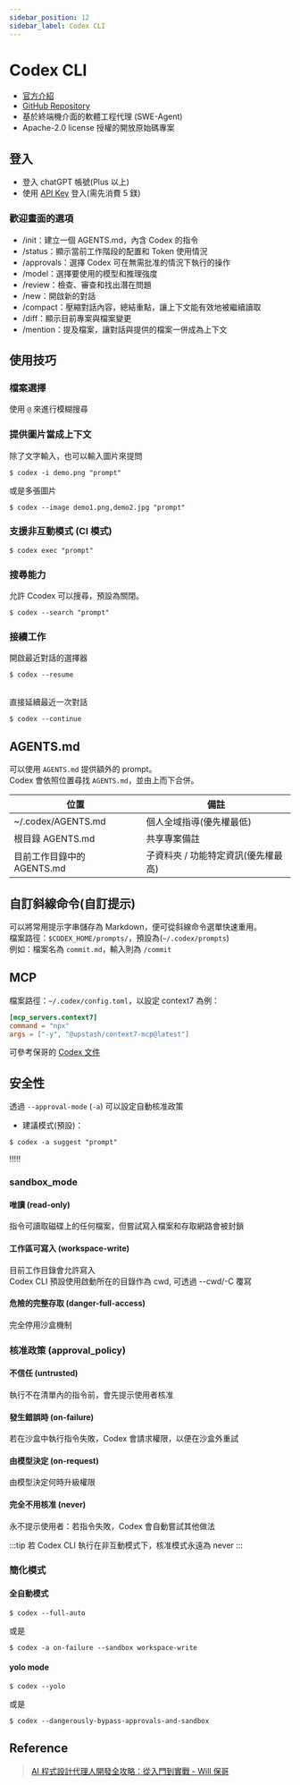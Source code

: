 ```yaml
---
sidebar_position: 12
sidebar_label: Codex CLI
---
```


# Codex CLI
- [官方介紹](https://openai.com/zh-Hant/index/introducing-codex/)
- [GitHub Repository](https://github.com/openai/codex)
- 基於終端機介面的軟體工程代理 (SWE-Agent)
- Apache-2.0 license 授權的開放原始碼專案

## 登入
- 登入 chatGPT 帳號(Plus 以上)
- 使用 [API Key](https://platform.openai.com/) 登入(需先消費 5 鎂)

### 歡迎畫面的選項
- /init：建立一個 AGENTS.md，內含 Codex 的指令
- /status：顯示當前工作階段的配置和 Token 使用情況
- /approvals：選擇 Codex 可在無需批准的情況下執行的操作
- /model：選擇要使用的模型和推理強度
- /review：檢查、審查和找出潛在問題
- /new：開啟新的對話
- /compact：壓縮對話內容，總結重點，讓上下文能有效地被繼續讀取
- /diff：顯示目前專案與檔案變更
- /mention：提及檔案，讓對話與提供的檔案一併成為上下文

## 使用技巧
### 檔案選擇
使用 `@` 來進行模糊搜尋

### 提供圖片當成上下文
除了文字輸入，也可以輸入圖片來提問
```shell
$ codex -i demo.png "prompt"
```
或是多張圖片
```shell
$ codex --image demo1.png,demo2.jpg "prompt"
```

### 支援非互動模式 (CI 模式)
```shell
$ codex exec "prompt"
```

### 搜尋能力
允許 Ccodex 可以搜尋，預設為關閉。
```shell
$ codex --search "prompt"
```

### 接續工作
開啟最近對話的選擇器

```shell
$ codex --resume
```

<br />
直接延續最近一次對話

```shell
$ codex --continue
```

## AGENTS.md
可以使用 `AGENTS.md` 提供額外的 prompt。<br />
Codex 會依照位置尋找 `AGENTS.md`，並由上而下合併。

| 位置 | 備註 |
| -- | -- |
| ~/.codex/AGENTS.md | 個人全域指導(優先權最低)
| 根目錄 AGENTS.md | 共享專案備註
| 目前工作目錄中的 AGENTS.md | 子資料夾 / 功能特定資訊(優先權最高)

## 自訂斜線命令(自訂提示)
可以將常用提示字串儲存為 Markdown，便可從斜線命令選單快速重用。<br />
檔案路徑：`$CODEX_HOME/prompts/`，預設為(`~/.codex/prompts`)<br />
例如：檔案名為 `commit.md`，輸入則為 `/commit`

## MCP
檔案路徑：`~/.codex/config.toml`，以設定 context7 為例：

```toml
[mcp_servers.context7]
command = "npx"
args = ["-y", "@upstash/context7-mcp@latest"]
```

可參考保哥的 [Codex 文件](https://github.com/doggy8088/codex/blob/zh-tw-codex/docs/config.md)

## 安全性
透過 `--approval-mode` (`-a`) 可以設定自動核准政策
- 建議模式(預設)：
```shell
$ codex -a suggest "prompt"
```
!!!!!


### sandbox_mode
#### 唯讀 (read-only)
指令可讀取磁碟上的任何檔案，但嘗試寫入檔案和存取網路會被封鎖

#### 工作區可寫入 (workspace-write)
目前工作目錄會允許寫入<br />
Codex CLI 預設使用啟動所在的目錄作為 cwd, 可透過 --cwd/-C 覆寫
#### 危險的完整存取 (danger-full-access)
完全停用沙盒機制

### 核准政策 (approval_policy)
#### 不信任 (untrusted)
執行不在清單內的指令前，會先提示使用者核准

#### 發生錯誤時 (on-failure)
若在沙盒中執行指令失敗，Codex 會請求權限，以便在沙盒外重試

#### 由模型決定 (on-request)
由模型決定何時升級權限

#### 完全不用核准 (never)
永不提示使用者：若指令失敗，Codex 會自動嘗試其他做法

:::tip
若 Codex CLI 執行在非互動模式下，核准模式永遠為 never
:::

### 簡化模式
#### 全自動模式
```shell
$ codex --full-auto
```
或是
```shell
$ codex -a on-failure --sandbox workspace-write
```
#### yolo mode
```shell
$ codex --yolo
```
或是
```shell
$ codex --dangerously-bypass-approvals-and-sandbox
```

## Reference

> [AI 程式設計代理人開發全攻略：從入門到實戰 - Will 保哥](https://learn.duotify.com/courses/openai-codex-cli)
